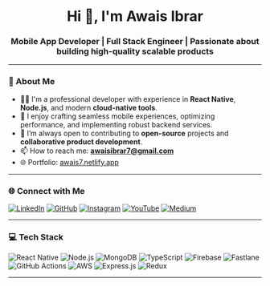 <h1 align="center">Hi 👋, I'm Awais Ibrar</h1>
<h3 align="center">Mobile App Developer | Full Stack Engineer | Passionate about building high-quality scalable products</h3>

---

### 💫 About Me

- 👨‍💻 I'm a professional developer with experience in **React Native**, **Node.js**, and modern **cloud-native tools**.
- 🚀 I enjoy crafting seamless mobile experiences, optimizing performance, and implementing robust backend services.
- 🤝 I’m always open to contributing to **open-source** projects and **collaborative product development**.
- 📫 How to reach me: **awaisibrar7@gmail.com**
- 🌐 Portfolio: [awais7.netlify.app](https://awais7.netlify.app)

---

### 🌐 Connect with Me

[![LinkedIn](https://img.shields.io/badge/LinkedIn-0077B5?logo=linkedin&logoColor=white)](https://www.linkedin.com/in/awaisibrar)
[![GitHub](https://img.shields.io/badge/GitHub-000?logo=github&logoColor=white)](https://github.com/awais7)
[![Instagram](https://img.shields.io/badge/Instagram-E4405F?logo=instagram&logoColor=white)](https://www.instagram.com/iamawais7/)
[![YouTube](https://img.shields.io/badge/YouTube-Subscribe-red?logo=youtube&logoColor=white)](https://www.youtube.com/channel/UCrnIStPcN1X_FE3dsWRSvKA)
[![Medium](https://img.shields.io/badge/Medium-000?logo=medium&logoColor=white)](https://medium.com/@awais.ibrar7)

---

### 💻 Tech Stack

![React Native](https://img.shields.io/badge/React_Native-20232A?logo=react&logoColor=61DAFB)
![Node.js](https://img.shields.io/badge/Node.js-339933?logo=node.js&logoColor=white)
![MongoDB](https://img.shields.io/badge/MongoDB-4EA94B?logo=mongodb&logoColor=white)
![TypeScript](https://img.shields.io/badge/TypeScript-007ACC?logo=typescript&logoColor=white)
![Firebase](https://img.shields.io/badge/Firebase-FFCA28?logo=firebase&logoColor=white)
![Fastlane](https://img.shields.io/badge/Fastlane-E24329?logo=fastlane&logoColor=white)
![GitHub Actions](https://img.shields.io/badge/GitHub_Actions-2088FF?logo=github-actions&logoColor=white)
![AWS](https://img.shields.io/badge/AWS-232F3E?logo=amazon-aws&logoColor=white)
![Express.js](https://img.shields.io/badge/Express.js-000000?logo=express&logoColor=white)
![Redux](https://img.shields.io/badge/Redux-764ABC?logo=redux&logoColor=white)

---

